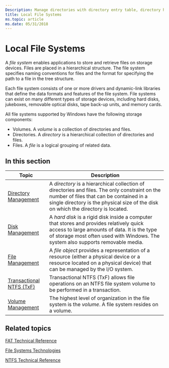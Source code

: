 ```yaml
---
Description: Manage directories with directory entry table, directory handles, reparse points.
title: Local File Systems
ms.topic: article
ms.date: 05/31/2018
---
```


# Local File Systems

A *file system* enables applications to store and retrieve files on storage devices. Files are placed in a hierarchical structure. The file system specifies naming conventions for files and the format for specifying the path to a file in the tree structure.

Each file system consists of one or more drivers and dynamic-link libraries that define the data formats and features of the file system. File systems can exist on many different types of storage devices, including hard disks, jukeboxes, removable optical disks, tape back-up units, and memory cards.

All file systems supported by Windows have the following storage components:

-   Volumes. A *volume* is a collection of directories and files.
-   Directories. A *directory* is a hierarchical collection of directories and files.
-   Files. A *file* is a logical grouping of related data.

## In this section



| Topic                                                                | Description                                                                                                                                                                                                                                |
|----------------------------------------------------------------------|--------------------------------------------------------------------------------------------------------------------------------------------------------------------------------------------------------------------------------------------|
| [Directory Management](directory-management.md)<br/>          | A *directory* is a hierarchical collection of directories and files. The only constraint on the number of files that can be contained in a single directory is the physical size of the disk on which the directory is located.<br/> |
| [Disk Management](disk-management.md)<br/>                    | A *hard disk* is a rigid disk inside a computer that stores and provides relatively quick access to large amounts of data. It is the type of storage most often used with Windows. The system also supports removable media.<br/>    |
| [File Management](file-management.md)<br/>                    | A *file object* provides a representation of a resource (either a physical device or a resource located on a physical device) that can be managed by the I/O system.<br/>                                                            |
| [Transactional NTFS (TxF)](transactional-ntfs-portal.md)<br/> | Transactional NTFS (TxF) allows file operations on an NTFS file system volume to be performed in a transaction.<br/>                                                                                                                 |
| [Volume Management](volume-management.md)<br/>                | The highest level of organization in the file system is the *volume*. A file system resides on a volume.<br/>                                                                                                                        |



 

## Related topics

<dl> <dt>

[FAT Technical Reference](https://technet.microsoft.com/library/810c3217-77bb-4553-b6ce-3ff10dbdbac9)
</dt> <dt>

[File Systems Technologies](https://technet.microsoft.com/library/58bb0cab-2cb8-4d1d-97f9-c94e30514089)
</dt> <dt>

[NTFS Technical Reference](https://technet.microsoft.com/library/81cc8a8a-bd32-4786-a849-03245d68d8e4)
</dt> </dl>

 

 




